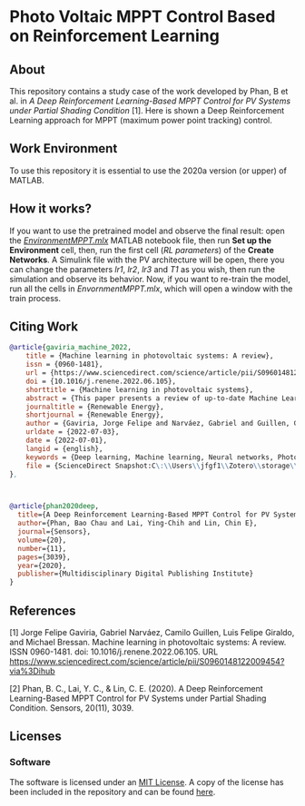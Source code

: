 # Photo Voltaic MPPT Control Based on Reinforcement Learning

## About

This repository contains a study case of the work developed by Phan, B et al. in *A Deep Reinforcement Learning-Based MPPT Control for PV Systems under Partial Shading Condition* [1]. Here is shown a Deep Reinforcement Learning approach for MPPT (maximum power point tracking) control.

## Work Environment

To use this repository it is essential to use the 2020a version (or upper) of MATLAB.

## How it works?

If you want to use the pretrained model and observe the final result: open the [*EnvironmentMPPT.mlx*](EnvironmentMPPT.mlx) MATLAB notebook file, then run **Set up the Environment** cell, then, run the first cell (*RL parameters*) of the **Create Networks**. A Simulink file with the PV architecture will be open, there you can change the parameters *lr1*, *lr2*, *lr3* and *T1* as you wish, then run the simulation and observe its behavior. Now, if you want to re-train the model, run all the cells in *EnvornmentMPPT.mlx*, which will open a window with the train process.

## Citing Work

```BibTeX
@article{gaviria_machine_2022,
	title = {Machine learning in photovoltaic systems: A review},
	issn = {0960-1481},
	url = {https://www.sciencedirect.com/science/article/pii/S0960148122009454},
	doi = {10.1016/j.renene.2022.06.105},
	shorttitle = {Machine learning in photovoltaic systems},
	abstract = {This paper presents a review of up-to-date Machine Learning ({ML}) techniques applied to photovoltaic ({PV}) systems, with a special focus on deep learning. It examines the use of {ML} applied to control, islanding detection, management, fault detection and diagnosis, forecasting irradiance and power generation, sizing, and site adaptation in {PV} systems. The contribution of this work is three fold: first, we review more than 100 research articles, most of them from the last five years, that applied state-of-the-art {ML} techniques in {PV} systems; second, we review resources where researchers can find open data-sets, source code, and simulation environments that can be used to test {ML} algorithms; third, we provide a case study for each of one of the topics with open-source code and data to facilitate researchers interested in learning about these topics to introduce themselves to implementations of up-to-date {ML} techniques applied to {PV} systems. Also, we provide some directions, insights, and possibilities for future development.},
	journaltitle = {Renewable Energy},
	shortjournal = {Renewable Energy},
	author = {Gaviria, Jorge Felipe and Narváez, Gabriel and Guillen, Camilo and Giraldo, Luis Felipe and Bressan, Michael},
	urldate = {2022-07-03},
	date = {2022-07-01},
	langid = {english},
	keywords = {Deep learning, Machine learning, Neural networks, Photovoltaic systems, Reinforcement learning, Review},
	file = {ScienceDirect Snapshot:C\:\\Users\\jfgf1\\Zotero\\storage\\G96H46L2\\S0960148122009454.html:text/html},
},



@article{phan2020deep,
  title={A Deep Reinforcement Learning-Based MPPT Control for PV Systems under Partial Shading Condition},
  author={Phan, Bao Chau and Lai, Ying-Chih and Lin, Chin E},
  journal={Sensors},
  volume={20},
  number={11},
  pages={3039},
  year={2020},
  publisher={Multidisciplinary Digital Publishing Institute}
}
```

## References
[1] Jorge Felipe Gaviria, Gabriel Narváez, Camilo Guillen, Luis Felipe Giraldo, and Michael Bressan. Machine learning in photovoltaic systems: A review. ISSN 0960-1481. doi: 10.1016/j.renene.2022.06.105. URL https://www.sciencedirect.com/science/article/pii/S0960148122009454?via%3Dihub

[2] Phan, B. C., Lai, Y. C., & Lin, C. E. (2020). A Deep Reinforcement Learning-Based MPPT Control for PV Systems under Partial Shading Condition. Sensors, 20(11), 3039.

## Licenses

### Software
The software is licensed under an [MIT License](https://opensource.org/licenses/MIT). A copy of the license has been included in the repository and can be found [here](https://github.com/SmartSystems-UniAndes/PV_MPPT_Control_Based_on_Reinforcement_Learning/blob/main/LICENSE-MIT.txt).

